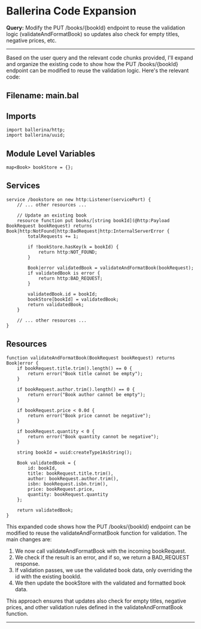 # Ballerina Code Expansion

**Query:** Modify the PUT /books/{bookId} endpoint to reuse the validation logic (validateAndFormatBook) so updates also check for empty titles, negative prices, etc.

---

Based on the user query and the relevant code chunks provided, I'll expand and organize the existing code to show how the PUT /books/{bookId} endpoint can be modified to reuse the validation logic. Here's the relevant code:

## Filename: main.bal

## Imports
```ballerina
import ballerina/http;
import ballerina/uuid;
```

## Module Level Variables
```ballerina
map<Book> bookStore = {};
```

## Services
```ballerina
service /bookstore on new http:Listener(servicePort) {
    // ... other resources ...

    // Update an existing book
    resource function put books/[string bookId](@http:Payload BookRequest bookRequest) returns Book|http:NotFound|http:BadRequest|http:InternalServerError {
        totalRequests += 1;

        if !bookStore.hasKey(k = bookId) {
            return http:NOT_FOUND;
        }

        Book|error validatedBook = validateAndFormatBook(bookRequest);
        if validatedBook is error {
            return http:BAD_REQUEST;
        }

        validatedBook.id = bookId;
        bookStore[bookId] = validatedBook;
        return validatedBook;
    }

    // ... other resources ...
}
```

## Resources
```ballerina
function validateAndFormatBook(BookRequest bookRequest) returns Book|error {
    if bookRequest.title.trim().length() == 0 {
        return error("Book title cannot be empty");
    }

    if bookRequest.author.trim().length() == 0 {
        return error("Book author cannot be empty");
    }

    if bookRequest.price < 0.0d {
        return error("Book price cannot be negative");
    }

    if bookRequest.quantity < 0 {
        return error("Book quantity cannot be negative");
    }

    string bookId = uuid:createType1AsString();

    Book validatedBook = {
        id: bookId,
        title: bookRequest.title.trim(),
        author: bookRequest.author.trim(),
        isbn: bookRequest.isbn.trim(),
        price: bookRequest.price,
        quantity: bookRequest.quantity
    };

    return validatedBook;
}
```

This expanded code shows how the PUT /books/{bookId} endpoint can be modified to reuse the validateAndFormatBook function for validation. The main changes are:

1. We now call validateAndFormatBook with the incoming bookRequest.
2. We check if the result is an error, and if so, we return a BAD_REQUEST response.
3. If validation passes, we use the validated book data, only overriding the id with the existing bookId.
4. We then update the bookStore with the validated and formatted book data.

This approach ensures that updates also check for empty titles, negative prices, and other validation rules defined in the validateAndFormatBook function.

---
